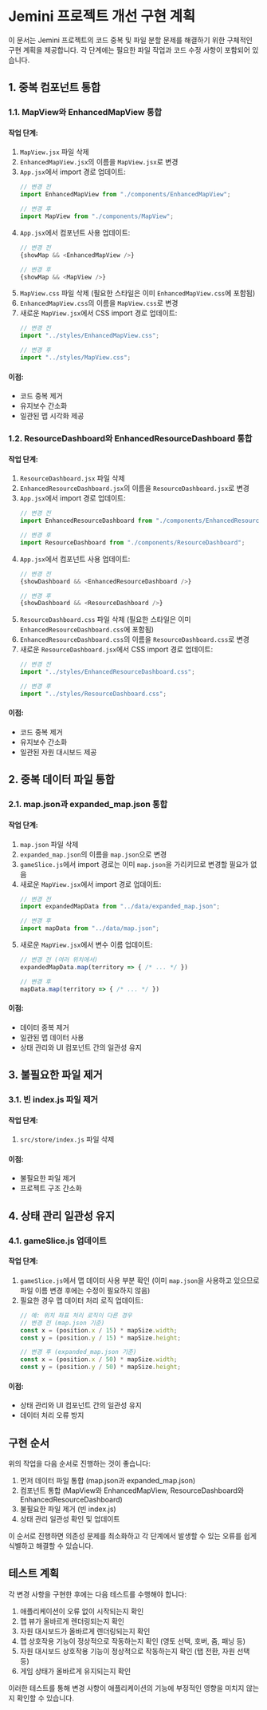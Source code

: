 # Jemini 프로젝트 개선 구현 계획

이 문서는 Jemini 프로젝트의 코드 중복 및 파일 분할 문제를 해결하기 위한 구체적인 구현 계획을 제공합니다. 각 단계에는 필요한 파일 작업과 코드 수정 사항이 포함되어 있습니다.

## 1. 중복 컴포넌트 통합

### 1.1. MapView와 EnhancedMapView 통합

#### 작업 단계:

1. `MapView.jsx` 파일 삭제
2. `EnhancedMapView.jsx`의 이름을 `MapView.jsx`로 변경
3. `App.jsx`에서 import 경로 업데이트:
   ```javascript
   // 변경 전
   import EnhancedMapView from "./components/EnhancedMapView";
   
   // 변경 후
   import MapView from "./components/MapView";
   ```
4. `App.jsx`에서 컴포넌트 사용 업데이트:
   ```javascript
   // 변경 전
   {showMap && <EnhancedMapView />}
   
   // 변경 후
   {showMap && <MapView />}
   ```
5. `MapView.css` 파일 삭제 (필요한 스타일은 이미 `EnhancedMapView.css`에 포함됨)
6. `EnhancedMapView.css`의 이름을 `MapView.css`로 변경
7. 새로운 `MapView.jsx`에서 CSS import 경로 업데이트:
   ```javascript
   // 변경 전
   import "../styles/EnhancedMapView.css";
   
   // 변경 후
   import "../styles/MapView.css";
   ```

#### 이점:
- 코드 중복 제거
- 유지보수 간소화
- 일관된 맵 시각화 제공

### 1.2. ResourceDashboard와 EnhancedResourceDashboard 통합

#### 작업 단계:

1. `ResourceDashboard.jsx` 파일 삭제
2. `EnhancedResourceDashboard.jsx`의 이름을 `ResourceDashboard.jsx`로 변경
3. `App.jsx`에서 import 경로 업데이트:
   ```javascript
   // 변경 전
   import EnhancedResourceDashboard from "./components/EnhancedResourceDashboard";
   
   // 변경 후
   import ResourceDashboard from "./components/ResourceDashboard";
   ```
4. `App.jsx`에서 컴포넌트 사용 업데이트:
   ```javascript
   // 변경 전
   {showDashboard && <EnhancedResourceDashboard />}
   
   // 변경 후
   {showDashboard && <ResourceDashboard />}
   ```
5. `ResourceDashboard.css` 파일 삭제 (필요한 스타일은 이미 `EnhancedResourceDashboard.css`에 포함됨)
6. `EnhancedResourceDashboard.css`의 이름을 `ResourceDashboard.css`로 변경
7. 새로운 `ResourceDashboard.jsx`에서 CSS import 경로 업데이트:
   ```javascript
   // 변경 전
   import "../styles/EnhancedResourceDashboard.css";
   
   // 변경 후
   import "../styles/ResourceDashboard.css";
   ```

#### 이점:
- 코드 중복 제거
- 유지보수 간소화
- 일관된 자원 대시보드 제공

## 2. 중복 데이터 파일 통합

### 2.1. map.json과 expanded_map.json 통합

#### 작업 단계:

1. `map.json` 파일 삭제
2. `expanded_map.json`의 이름을 `map.json`으로 변경
3. `gameSlice.js`에서 import 경로는 이미 `map.json`을 가리키므로 변경할 필요가 없음
4. 새로운 `MapView.jsx`에서 import 경로 업데이트:
   ```javascript
   // 변경 전
   import expandedMapData from "../data/expanded_map.json";
   
   // 변경 후
   import mapData from "../data/map.json";
   ```
5. 새로운 `MapView.jsx`에서 변수 이름 업데이트:
   ```javascript
   // 변경 전 (여러 위치에서)
   expandedMapData.map(territory => { /* ... */ })
   
   // 변경 후
   mapData.map(territory => { /* ... */ })
   ```

#### 이점:
- 데이터 중복 제거
- 일관된 맵 데이터 사용
- 상태 관리와 UI 컴포넌트 간의 일관성 유지

## 3. 불필요한 파일 제거

### 3.1. 빈 index.js 파일 제거

#### 작업 단계:

1. `src/store/index.js` 파일 삭제

#### 이점:
- 불필요한 파일 제거
- 프로젝트 구조 간소화

## 4. 상태 관리 일관성 유지

### 4.1. gameSlice.js 업데이트

#### 작업 단계:

1. `gameSlice.js`에서 맵 데이터 사용 부분 확인 (이미 `map.json`을 사용하고 있으므로 파일 이름 변경 후에는 수정이 필요하지 않음)
2. 필요한 경우 맵 데이터 처리 로직 업데이트:
   ```javascript
   // 예: 위치 좌표 처리 로직이 다른 경우
   // 변경 전 (map.json 기준)
   const x = (position.x / 15) * mapSize.width;
   const y = (position.y / 15) * mapSize.height;
   
   // 변경 후 (expanded_map.json 기준)
   const x = (position.x / 50) * mapSize.width;
   const y = (position.y / 50) * mapSize.height;
   ```

#### 이점:
- 상태 관리와 UI 컴포넌트 간의 일관성 유지
- 데이터 처리 오류 방지

## 구현 순서

위의 작업을 다음 순서로 진행하는 것이 좋습니다:

1. 먼저 데이터 파일 통합 (map.json과 expanded_map.json)
2. 컴포넌트 통합 (MapView와 EnhancedMapView, ResourceDashboard와 EnhancedResourceDashboard)
3. 불필요한 파일 제거 (빈 index.js)
4. 상태 관리 일관성 확인 및 업데이트

이 순서로 진행하면 의존성 문제를 최소화하고 각 단계에서 발생할 수 있는 오류를 쉽게 식별하고 해결할 수 있습니다.

## 테스트 계획

각 변경 사항을 구현한 후에는 다음 테스트를 수행해야 합니다:

1. 애플리케이션이 오류 없이 시작되는지 확인
2. 맵 뷰가 올바르게 렌더링되는지 확인
3. 자원 대시보드가 올바르게 렌더링되는지 확인
4. 맵 상호작용 기능이 정상적으로 작동하는지 확인 (영토 선택, 호버, 줌, 패닝 등)
5. 자원 대시보드 상호작용 기능이 정상적으로 작동하는지 확인 (탭 전환, 자원 선택 등)
6. 게임 상태가 올바르게 유지되는지 확인

이러한 테스트를 통해 변경 사항이 애플리케이션의 기능에 부정적인 영향을 미치지 않는지 확인할 수 있습니다.